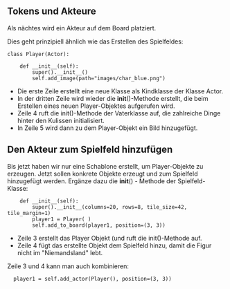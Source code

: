 Tokens und Akteure
----------------------

Als nächtes wird ein Akteur auf dem Board platziert.

Dies geht prinzipiell ähnlich wie das Erstellen des Spielfeldes:


```
class Player(Actor):

    def __init__(self):
        super().__init__()
        self.add_image(path="images/char_blue.png")
```

  * Die erste Zeile erstellt eine neue Klasse als Kindklasse der Klasse Actor.
  * In der dritten Zeile wird wieder die __init__()-Methode erstellt, die beim Erstellen eines neuen Player-Objektes aufgerufen wird.
  * Zeile 4 ruft die init()-Methode der Vaterklasse auf, die zahlreiche Dinge hinter den Kulissen initialisiert.
  * In Zeile 5 wird dann zu dem Player-Objekt ein Bild hinzugefügt.

Den Akteur zum Spielfeld hinzufügen
-------------------------------------

  Bis jetzt haben wir nur eine Schablone erstellt, um Player-Objekte zu erzeugen.
  Jetzt sollen konkrete Objekte erzeugt und zum Spielfeld hinzugefügt werden.
    Ergänze dazu die __init__() - Methode der Spielfeld-Klasse:

```
    def __init__(self):
        super().__init__(columns=20, rows=8, tile_size=42, tile_margin=1)
        player1 = Player( )
        self.add_to_board(player1, position=(3, 3))
```

  * Zeile 3 erstellt das Player Objekt (und ruft die init()-Methode auf.
  * Zeile 4 fügt das erstellte Objekt dem Spielfeld hinzu, damit die Figur nicht im "Niemandsland" lebt.

  Zeile 3 und 4 kann man auch kombinieren:
```
  player1 = self.add_actor(Player(), position=(3, 3))
```